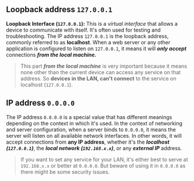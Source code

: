 ## Loopback address `127.0.0.1`
**Loopback Interface (`127.0.0.1`):** This is a *virtual interface* that allows a device to communicate with itself. It's often used for testing and troubleshooting.
The IP address `127.0.0.1` is the loopback address, commonly referred to as **localhost**. When a web server or any other application is configured to listen on `127.0.0.1`, it means it will ***only accept*** connections ***from the local machine.*** 
> This part ***from the local machine***  is very important because it means none other than the current device can access any service on that address. 
> So **devices in the LAN, can't connect** to the service on localhost (`127.0.0.1`).

## IP address `0.0.0.0`
The IP address `0.0.0.0` is a special value that has different meanings depending on the context in which it's used. In the context of networking and server configuration, when a server binds to `0.0.0.0`, it means the server will listen on all available network interfaces. In other words, it will accept connections from **any IP address**, whether it's the ***localhost (`127.0.0.1`)***, the ***local network (`192.168.x.x`)***, or any ***external IP*** address.
> If you want to set any service for your LAN, it's either best to serve at `192.168.x.x` or better at `0.0.0.0`. But beware of using it in `0.0.0.0` as there might be some security issues.